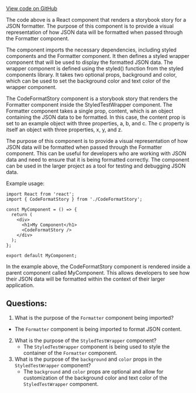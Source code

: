 [View code on GitHub](https://github.com/technologiestiftung/kulturdaten-frontend/blob/master/components/formatter/story.tsx)

The code above is a React component that renders a storybook story for a JSON formatter. The purpose of this component is to provide a visual representation of how JSON data will be formatted when passed through the Formatter component. 

The component imports the necessary dependencies, including styled components and the Formatter component. It then defines a styled wrapper component that will be used to display the formatted JSON data. The wrapper component is defined using the styled() function from the styled components library. It takes two optional props, background and color, which can be used to set the background color and text color of the wrapper component. 

The CodeFormatStory component is a storybook story that renders the Formatter component inside the StyledTestWrapper component. The Formatter component takes a single prop, content, which is an object containing the JSON data to be formatted. In this case, the content prop is set to an example object with three properties, a, b, and c. The c property is itself an object with three properties, x, y, and z. 

The purpose of this component is to provide a visual representation of how JSON data will be formatted when passed through the Formatter component. This can be useful for developers who are working with JSON data and need to ensure that it is being formatted correctly. The component can be used in the larger project as a tool for testing and debugging JSON data. 

Example usage:

```
import React from 'react';
import { CodeFormatStory } from './CodeFormatStory';

const MyComponent = () => {
  return (
    <div>
      <h1>My Component</h1>
      <CodeFormatStory />
    </div>
  );
};

export default MyComponent;
```

In the example above, the CodeFormatStory component is rendered inside a parent component called MyComponent. This allows developers to see how their JSON data will be formatted within the context of their larger application.
## Questions: 
 1. What is the purpose of the `Formatter` component being imported?
   - The `Formatter` component is being imported to format JSON content.
2. What is the purpose of the `StyledTestWrapper` component?
   - The `StyledTestWrapper` component is being used to style the container of the `Formatter` component.
3. What is the purpose of the `background` and `color` props in the `StyledTestWrapper` component?
   - The `background` and `color` props are optional and allow for customization of the background color and text color of the `StyledTestWrapper` component.